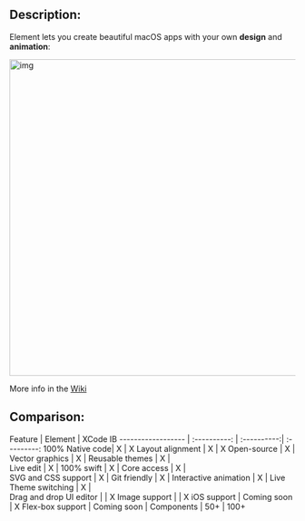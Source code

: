 ## Description:

Element lets you create beautiful macOS apps with your own **design** and **animation**:  

<img width="558" alt="img" src="https://dl.dropboxusercontent.com/u/2559476/gitsync_take_3.mov.gif">

More info in the [Wiki](https://github.com/eonist/Element/wiki) 

## Comparison:

Feature  | Element | XCode IB 
------------------ | :----------: | :----------:| :---------: 
100% Native code| X | X 
Layout alignment | X | X 
Open-source | X |   
Vector graphics | X | 
Reusable themes | X |  
Live edit | X | 
100% swift | X | 
Core access | X |  
SVG and CSS support | X | 
Git friendly  | X | 
Interactive animation | X | 
Live Theme switching  | X |  
Drag and drop UI editor | | X
Image support |  | X
iOS support | Coming soon  | X 
Flex-box support | Coming soon |
Components | 50+ | 100+